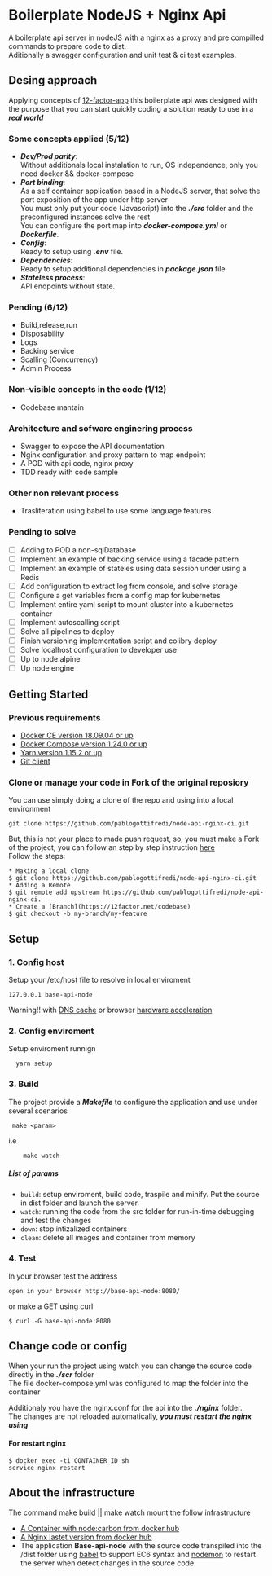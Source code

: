 # Boilerplate NodeJS + Nginx Api 

A boilerplate api server in nodeJS with a nginx as a proxy and pre compilled commands to prepare code to dist.  
Aditionally a swagger configuration and unit test & ci test examples.  

## Desing approach 
Applying concepts of [12-factor-app](https://12factor.net/) this boilerplate api was designed with the purpose that you can start quickly coding a solution ready to use in a ***real world***

### Some concepts applied (5/12)
* ***Dev/Prod parity***:  
   Without additionals local instalation to run, OS independence, only you need docker && docker-compose 
* ***Port binding***:  
   As a self container application based in a NodeJS server, that solve the port exposition of the app under http server  
   You must only put your code (Javascript) into the ***./src*** folder and the preconfigured instances solve the rest   
   You can configure the port map into ***docker-compose.yml*** or ***Dockerfile***. 
* ***Config***:  
   Ready to setup using ***.env*** file.  
* ***Dependencies***:  
   Ready to setup additional dependencies in ***package.json*** file
* ***Stateless process***:  
   API endpoints without state.

### Pending (6/12)
* Build,release,run
* Disposability
* Logs
* Backing service
* Scalling (Concurrency)
* Admin Process

### Non-visible concepts in the code (1/12)
* Codebase mantain

### Architecture and sofware enginering process
* Swagger to expose the API documentation
* Nginx configuration and proxy pattern to map endpoint
* A POD with api code, nginx proxy
* TDD ready with code sample

### Other non relevant process
* Trasliteration using babel to use some language features

### Pending to solve
- [ ] Adding to POD a non-sqlDatabase
- [ ] Implement an example of backing service using a facade pattern
- [ ] Implement an example of stateles using data session under using a Redis
- [ ] Add configuration to extract log from console, and solve storage
- [ ] Configure a get variables from a config map for kubernetes
- [ ] Implement entire yaml script to mount cluster into a kubernetes container
- [ ] Implement autoscalling script
- [ ] Solve all pipelines to deploy
- [ ] Finish versioning implementation script and colibry deploy
- [ ] Solve localhost configuration to developer use   
- [ ] Up to node:alpine
- [ ] Up node engine

## Getting Started

### Previous requirements
* [Docker CE version 18.09.04 or up](https://docs.docker.com/install/linux/docker-ce/ubuntu/) 
* [Docker Compose version 1.24.0 or up](https://docs.docker.com/compose/install/) 
* [Yarn version 1.15.2 or up](https://yarnpkg.com/lang/en/docs/install/#debian-stable)
* [Git client](https://git-scm.com/)

### Clone or manage your code in Fork of the original reposiory
You can use simply doing a clone of the repo and using into a local environment
```
git clone https://github.com/pablogottifredi/node-api-nginx-ci.git
```
But, this is not your place to made push request, so, you must make a Fork of the project, you can follow an step by step instruction [here](https://blog.scottlowe.org/2015/01/27/using-fork-branch-git-workflow/)  
Follow the steps:
```
* Making a local clone
$ git clone https://github.com/pablogottifredi/node-api-nginx-ci.git
* Adding a Remote
$ git remote add upstream https://github.com/pablogottifredi/node-api-nginx-ci.
* Create a [Branch](https://12factor.net/codebase)
$ git checkout -b my-branch/my-feature
```

## Setup
### 1. Config host 
Setup your /etc/host file to resolve in local enviroment
```
127.0.0.1 base-api-node 
```
Warning!! with [DNS cache](https://beebom.com/how-flush-dns-cache-linux/) or browser [hardware acceleration](https://www.google.com/search?q=use+hardware+acceleration+when+available)

### 2. Config enviroment
Setup enviroment runnign
```
  yarn setup 
```

### 3. Build  

The project provide a ***Makefile*** to configure the application and use under several scenarios 
```
 make <param>
```
i.e
```
    make watch
```
##### List of params

* `build`: setup enviroment, build code, traspile and minify. Put the source in dist folder and launch the server.  
* `watch`: running the code from the src folder for run-in-time debugging and test the changes 
* `down`: stop intizalized containers 
* `clean`: delete all images and container from memory

### 4. Test
In your browser test the address
``` 
open in your browser http://base-api-node:8080/
```
or make a GET using curl
```
$ curl -G base-api-node:8080
```

## Change code or config
When your run the project using watch you can change the source code directly in the ***./scr*** folder  
The file docker-compose.yml was configured to map the folder into the container

Additionaly you have the nginx.conf for the api into the ***./nginx*** folder.  
The changes are not reloaded automatically, ***you must restart the nginx using***
#### For restart nginx
```
$ docker exec -ti CONTAINER_ID sh
service nginx restart
```

## About the infrastructure
The command make build || make watch mount the follow infrastructure

* [A Container with node:carbon from docker hub](https://hub.docker.com/r/mhart/alpine-node/)
* [A Nginx lastet version from docker hub](https://hub.docker.com/_/nginx)
* The application **Base-api-node** with the source code transpiled into the /dist folder using [babel](https://babeljs.io/docs/en/babel-node) to support EC6 syntax and [nodemon](https://www.npmjs.com/package/nodemon) to restart the server when detect changes in the source code. 


